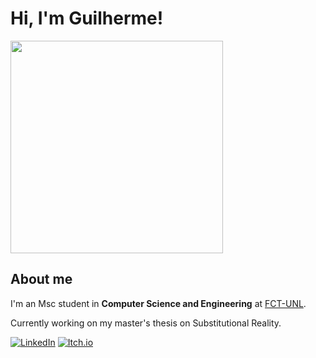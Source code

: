 # Hi, I'm Guilherme!

<img src="https://github.com/grfigueira/grfigueira/assets/24763517/2007f0f7-cb6c-4403-bb69-6e726fad2fd7" width="340">

## About me

I'm an Msc student in **Computer Science and Engineering** at [FCT-UNL](https://www.fct.unl.pt/).

Currently working on my master's thesis on Substitutional Reality.

[![LinkedIn](https://img.shields.io/badge/Linkedin-%230077B5.svg?logo=linkedin&logoColor=white)](https://www.linkedin.com/in/grfigueira/)
[![Itch.io](https://img.shields.io/badge/itch.io-%23FF0B34.svg?logo=Itch.io&logoColor=white)](https://gfigueira.itch.io/)



